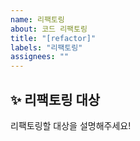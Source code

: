 ```yaml
---
name: 리팩토링
about: 코드 리팩토링
title: "[refactor]"
labels: "리팩토링"
assignees: ""
---
```


## ✨ 리팩토링 대상

리팩토링할 대상을 설명해주세요!

<br>
